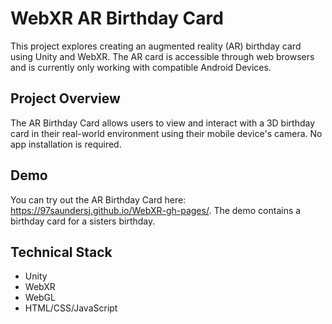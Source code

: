 # WebXR AR Birthday Card

This project explores creating an augmented reality (AR) birthday card using Unity and WebXR.
The AR card is accessible through web browsers and is currently only working with compatible Android Devices.

## Project Overview

The AR Birthday Card allows users to view and interact with a 3D birthday card in their real-world environment using their mobile device's camera. No app installation is required.

## Demo

You can try out the AR Birthday Card here: https://97saundersj.github.io/WebXR-gh-pages/.
The demo contains a birthday card for a sisters birthday.

## Technical Stack

- Unity
- WebXR
- WebGL
- HTML/CSS/JavaScript
